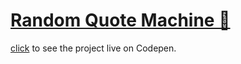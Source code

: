 # [Random Quote Machine 🦉](https://thewebmasterp.com/projects/fcc-projects.html#RandomQuoteMachine)

[click](https://codepen.io/thewebmasterp/full/JjXebQK) to see the project live on Codepen.
